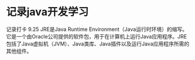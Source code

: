# 记录java开发学习
记录打卡
9.25
JRE是Java Runtime Environment（Java运行时环境）的缩写。它是一个由Oracle公司提供的软件包，用于在计算机上运行Java应用程序。JRE包括了Java虚拟机（JVM）、Java类库、Java插件以及运行Java应用程序所需的其他组件。
